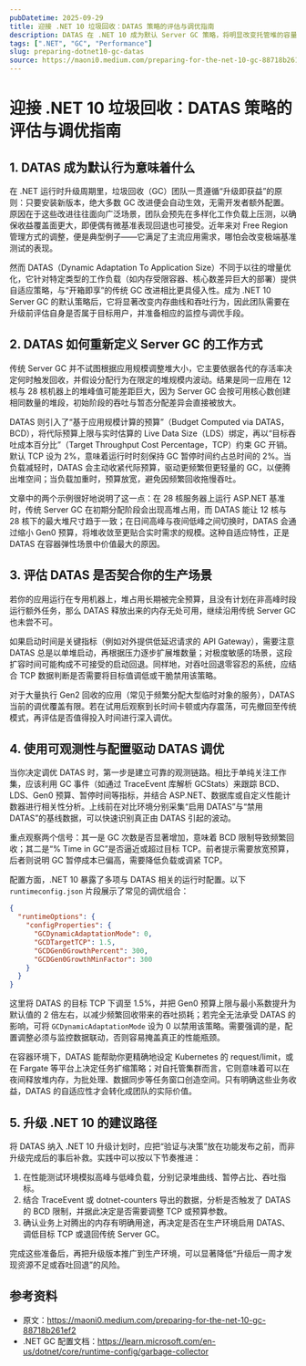```yaml
---
pubDatetime: 2025-09-29
title: 迎接 .NET 10 垃圾回收：DATAS 策略的评估与调优指南
description: DATAS 在 .NET 10 成为默认 Server GC 策略，将明显改变托管堆的容量与吞吐权衡。本文梳理设计原则、监控指标、关停条件与调优步骤，并给出容器与自托管环境的实用配置示例，帮助团队在升级前完成验证。
tags: [".NET", "GC", "Performance"]
slug: preparing-dotnet10-gc-datas
source: https://maoni0.medium.com/preparing-for-the-net-10-gc-88718b261ef2
---
```


# 迎接 .NET 10 垃圾回收：DATAS 策略的评估与调优指南

## 1. DATAS 成为默认行为意味着什么

在 .NET 运行时升级周期里，垃圾回收（GC）团队一贯遵循“升级即获益”的原则：只要安装新版本，绝大多数 GC 改进便会自动生效，无需开发者额外配置。原因在于这些改进往往面向广泛场景，团队会预先在多样化工作负载上压测，以确保收益覆盖面更大，即便偶有微基准表现回退也可接受。近年来对 Free Region 管理方式的调整，便是典型例子——它满足了主流应用需求，哪怕会改变极端基准测试的表现。

然而 DATAS（Dynamic Adaptation To Application Size）不同于以往的增量优化，它针对特定类型的工作负载（如内存受限容器、核心数差异巨大的部署）提供自适应策略，与“开箱即享”的传统 GC 改进相比更具侵入性。成为 .NET 10 Server GC 的默认策略后，它将显著改变内存曲线和吞吐行为，因此团队需要在升级前评估自身是否属于目标用户，并准备相应的监控与调优手段。

## 2. DATAS 如何重新定义 Server GC 的工作方式

传统 Server GC 并不试图根据应用规模调整堆大小，它主要依据各代的存活率决定何时触发回收，并假设分配行为在限定的堆规模内波动。结果是同一应用在 12 核与 28 核机器上的堆峰值可能差距巨大，因为 Server GC 会按可用核心数创建相同数量的堆段，初始阶段的吞吐与暂态分配差异会直接被放大。

DATAS 则引入了“基于应用规模计算的预算”（Budget Computed via DATAS，BCD），将代际预算上限与实时估算的 Live Data Size（LDS）绑定，再以“目标吞吐成本百分比”（Target Throughput Cost Percentage，TCP）约束 GC 开销。默认 TCP 设为 2%，意味着运行时时刻保持 GC 暂停时间约占总时间的 2%。当负载减轻时，DATAS 会主动收紧代际预算，驱动更频繁但更轻量的 GC，以便腾出堆空间；当负载加重时，预算放宽，避免因频繁回收拖慢吞吐。

文章中的两个示例很好地说明了这一点：在 28 核服务器上运行 ASP.NET 基准时，传统 Server GC 在初期分配阶段会出现高堆占用，而 DATAS 能让 12 核与 28 核下的最大堆尺寸趋于一致；在日间高峰与夜间低峰之间切换时，DATAS 会通过缩小 Gen0 预算，将堆收敛至更贴合实时需求的规模。这种自适应特性，正是 DATAS 在容器弹性场景中价值最大的原因。

## 3. 评估 DATAS 是否契合你的生产场景

若你的应用运行在专用机器上，堆占用长期被完全预算，且没有计划在非高峰时段运行额外任务，那么 DATAS 释放出来的内存无处可用，继续沿用传统 Server GC 也未尝不可。

如果启动时间是关键指标（例如对外提供低延迟请求的 API Gateway），需要注意 DATAS 总是以单堆启动，再根据压力逐步扩展堆数量；对极度敏感的场景，这段扩容时间可能构成不可接受的启动回退。同样地，对吞吐回退零容忍的系统，应结合 TCP 数据判断是否需要将目标值调低或干脆禁用该策略。

对于大量执行 Gen2 回收的应用（常见于频繁分配大型临时对象的服务），DATAS 当前的调优覆盖有限。若在试用后观察到长时间卡顿或内存震荡，可先撤回至传统模式，再评估是否值得投入时间进行深入调优。

## 4. 使用可观测性与配置驱动 DATAS 调优

当你决定调优 DATAS 时，第一步是建立可靠的观测链路。相比于单纯关注工作集，应该利用 GC 事件（如通过 TraceEvent 库解析 GCStats）来跟踪 BCD、LDS、Gen0 预算、暂停时间等指标，并结合 ASP.NET、数据库或自定义性能计数器进行相关性分析。上线前在对比环境分别采集“启用 DATAS”与“禁用 DATAS”的基线数据，可以快速识别真正由 DATAS 引起的波动。

重点观察两个信号：其一是 GC 次数是否显著增加，意味着 BCD 限制导致频繁回收；其二是“% Time in GC”是否逼近或超过目标 TCP。前者提示需要放宽预算，后者则说明 GC 暂停成本已偏高，需要降低负载或调紧 TCP。

配置方面，.NET 10 暴露了多项与 DATAS 相关的运行时配置。以下 `runtimeconfig.json` 片段展示了常见的调优组合：

```json
{
  "runtimeOptions": {
    "configProperties": {
      "GCDynamicAdaptationMode": 0,
      "GCDTargetTCP": 1.5,
      "GCDGen0GrowthPercent": 300,
      "GCDGen0GrowthMinFactor": 300
    }
  }
}
```

这里将 DATAS 的目标 TCP 下调至 1.5%，并把 Gen0 预算上限与最小系数提升为默认值的 2 倍左右，以减少频繁回收带来的吞吐损耗；若完全无法承受 DATAS 的影响，可将 `GCDynamicAdaptationMode` 设为 0 以禁用该策略。需要强调的是，配置调整必须与监控数据联动，否则容易掩盖真正的性能瓶颈。

在容器环境下，DATAS 能帮助你更精确地设定 Kubernetes 的 request/limit，或在 Fargate 等平台上决定任务扩缩策略；对自托管集群而言，它则意味着可以在夜间释放堆内存，为批处理、数据同步等任务窗口创造空间。只有明确这些业务收益，DATAS 的自适应性才会转化成团队的实际价值。

## 5. 升级 .NET 10 的建议路径

将 DATAS 纳入 .NET 10 升级计划时，应把“验证与决策”放在功能发布之前，而非升级完成后的事后补救。实践中可以按以下节奏推进：

1. 在性能测试环境模拟高峰与低峰负载，分别记录堆曲线、暂停占比、吞吐指标。
2. 结合 TraceEvent 或 dotnet-counters 导出的数据，分析是否触发了 DATAS 的 BCD 限制，并据此决定是否需要调整 TCP 或预算参数。
3. 确认业务上对腾出的内存有明确用途，再决定是否在生产环境启用 DATAS、调低目标 TCP 或退回传统 Server GC。

完成这些准备后，再把升级版本推广到生产环境，可以显著降低“升级后一周才发现资源不足或吞吐回退”的风险。

## 参考资料

- 原文：https://maoni0.medium.com/preparing-for-the-net-10-gc-88718b261ef2
- .NET GC 配置文档：https://learn.microsoft.com/en-us/dotnet/core/runtime-config/garbage-collector
